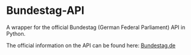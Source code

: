 # Bundestag-API
A wrapper for the official Bundestag (German Federal Parliament) API in Python.

The official information on the API can be found here: [Bundestag.de](https://dip.bundestag.de/%C3%BCber-dip/hilfe/api)
